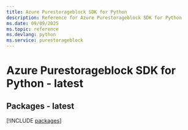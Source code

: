 ```yaml
---
title: Azure Purestorageblock SDK for Python
description: Reference for Azure Purestorageblock SDK for Python
ms.date: 09/09/2025
ms.topic: reference
ms.devlang: python
ms.service: purestorageblock
---
```

# Azure Purestorageblock SDK for Python - latest
## Packages - latest
[!INCLUDE [packages](purestorageblock-index.md)]